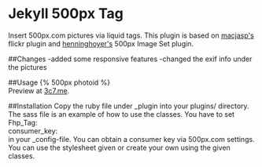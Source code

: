 Jekyll 500px Tag
================
Insert 500px.com pictures via liquid tags. This plugin is based on [macjasp's](https://github.com/macjasp) flickr plugin and [henninghoyer's](https://github.com/henninghoyer) 500px Image Set plugin.   

##Changes
-added some responsive features
-changed the exif info under the pictures

##Usage
{% 500px photoid %}   
Preview at [3c7.me](http://3c7.me).  

##Installation
Copy the ruby file under _plugin into your plugins/ directory. The sass file is an example of how to use the classes.
You have to set   
Fhp_Tag:  
  consumer_key:   
in your _config-file. You can obtain a consumer key via 500px.com settings.
You can use the stylesheet given or create your own using the given classes.
